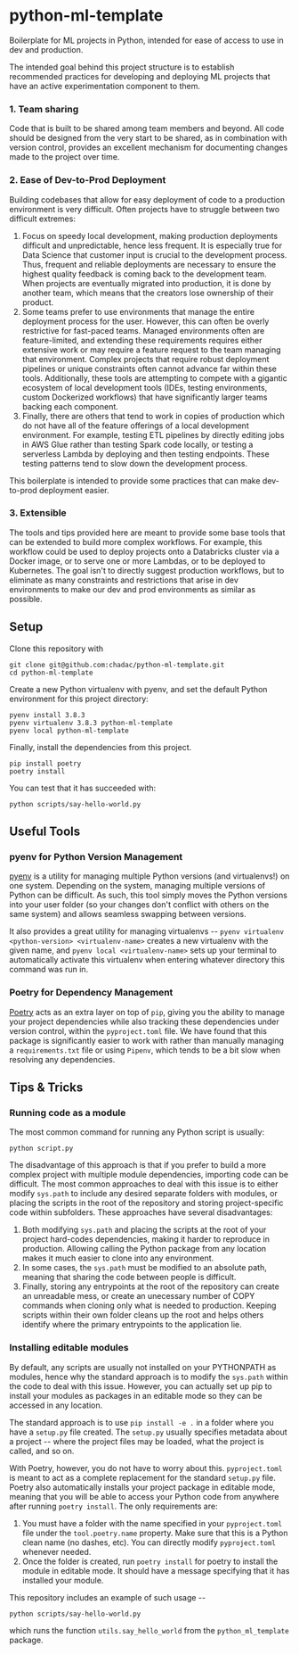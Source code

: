 # python-ml-template
Boilerplate for ML projects in Python, intended for ease of access to
use in dev and production.

The intended goal behind this project structure is to establish
recommended practices for developing and deploying ML projects that
have an active experimentation component to them.

### 1. Team sharing

Code that is built to be shared among team members and beyond. All
code should be designed from the very start to be shared, as in
combination with version control, provides an excellent mechanism
for documenting changes made to the project over time.


### 2. Ease of Dev-to-Prod Deployment

Building codebases that allow for easy deployment of code to a
production environment is very difficult. Often projects have to
struggle between two difficult extremes:

1. Focus on speedy local development, making production deployments
   difficult and unpredictable, hence less frequent. It is especially
   true for Data Science that customer input is crucial to the
   development process. Thus, frequent and reliable deployments are
   necessary to ensure the highest quality feedback is coming back to
   the development team. When projects are eventually migrated into
   production, it is done by another team, which means that the
   creators lose ownership of their product.
2. Some teams prefer to use environments that manage the entire
   deployment process for the user. However, this can often be overly
   restrictive for fast-paced teams. Managed environments often are
   feature-limited, and extending these requirements requires either
   extensive work or may require a feature request to the team
   managing that environment. Complex projects that require robust
   deployment pipelines or unique constraints often cannot advance far
   within these tools. Additionally, these tools are attempting to
   compete with a gigantic ecosystem of local development tools (IDEs,
   testing environments, custom Dockerized workflows) that have
   significantly larger teams backing each component.
3. Finally, there are others that tend to work in copies of production
   which do not have all of the feature offerings of a local
   development environment. For example, testing ETL pipelines by
   directly editing jobs in AWS Glue rather than testing Spark code
   locally, or testing a serverless Lambda by deploying and then
   testing endpoints. These testing patterns tend to slow down the
   development process.
   
This boilerplate is intended to provide some practices that can make
dev-to-prod deployment easier.

### 3. Extensible

The tools and tips provided here are meant to provide some base tools
that can be extended to build more complex workflows. For example,
this workflow could be used to deploy projects onto a Databricks
cluster via a Docker image, or to serve one or more Lambdas, or to be
deployed to Kubernetes. The goal isn't to directly suggest production
workflows, but to eliminate as many constraints and restrictions that
arise in dev environments to make our dev and prod environments as
similar as possible.

## Setup

Clone this repository with

    git clone git@github.com:chadac/python-ml-template.git
    cd python-ml-template

Create a new Python virtualenv with pyenv, and set the default Python
environment for this project directory:

    pyenv install 3.8.3
    pyenv virtualenv 3.8.3 python-ml-template
    pyenv local python-ml-template

Finally, install the dependencies from this project.

    pip install poetry
    poetry install

You can test that it has succeeded with:

    python scripts/say-hello-world.py

## Useful Tools

### pyenv for Python Version Management

[pyenv](https://github.com/pyenv/pyenv) is a utility for managing
multiple Python versions (and virtualenvs!) on one system. Depending
on the system, managing multiple versions of Python can be
difficult. As such, this tool simply moves the Python versions into
your user folder (so your changes don't conflict with others on the
same system) and allows seamless swapping between versions.

It also provides a great utility for managing virtualenvs -- `pyenv
virtualenv <python-version> <virtualenv-name>` creates a new
virtualenv with the given name, and `pyenv local <virtualenv-name>`
sets up your terminal to automatically activate this virtualenv when
entering whatever directory this command was run in.

### Poetry for Dependency Management

[Poetry](https://github.com/python-poetry/poetry) acts as an extra
layer on top of `pip`, giving you the ability to manage your project
dependencies while also tracking these dependencies under version
control, within the `pyproject.toml` file. We have found that this
package is significantly easier to work with rather than manually
managing a `requirements.txt` file or using `Pipenv`, which tends to
be a bit slow when resolving any dependencies.

## Tips & Tricks

### Running code as a module

The most common command for running any Python script is usually:

    python script.py

The disadvantage of this approach is that if you prefer to build a
more complex project with multiple module dependencies, importing code
can be difficult. The most common approaches to deal with this issue
is to either modify `sys.path` to include any desired separate folders
with modules, or placing the scripts in the root of the repository and
storing project-specific code within subfolders. These approaches have
several disadvantages:

1. Both modifying `sys.path` and placing the scripts at the root of
   your project hard-codes dependencies, making it harder to reproduce
   in production. Allowing calling the Python package from any
   location makes it much easier to clone into any environment.
2. In some cases, the `sys.path` must be modified to an absolute path,
   meaning that sharing the code between people is difficult.
3. Finally, storing any entrypoints at the root of the repository can
   create an unreadable mess, or create an unecessary number of COPY
   commands when cloning only what is needed to production. Keeping
   scripts within their own folder cleans up the root and helps others
   identify where the primary entrypoints to the application lie.
   
### Installing editable modules

By default, any scripts are usually not installed on your PYTHONPATH
as modules, hence why the standard approach is to modify the
`sys.path` within the code to deal with this issue. However, you can
actually set up pip to install your modules as packages in an editable
mode so they can be accessed in any location.

The standard approach is to use `pip install -e .` in a folder where
you have a `setup.py` file created. The `setup.py` usually specifies
metadata about a project -- where the project files may be loaded,
what the project is called, and so on.

With Poetry, however, you do not have to worry about
this. `pyproject.toml` is meant to act as a complete replacement for
the standard `setup.py` file. Poetry also automatically installs your
project package in editable mode, meaning that you will be able to
access your Python code from anywhere after running `poetry
install`. The only requirements are:

1. You must have a folder with the name specified in your
   `pyproject.toml` file under the `tool.poetry.name` property. Make
   sure that this is a Python clean name (no dashes, etc). You can
   directly modify `pyproject.toml` whenever needed.
2. Once the folder is created, run `poetry install` for poetry to
   install the module in editable mode. It should have a message
   specifying that it has installed your module.
   
This repository includes an example of such usage --

    python scripts/say-hello-world.py
    
which runs the function `utils.say_hello_world` from the
`python_ml_template` package.
